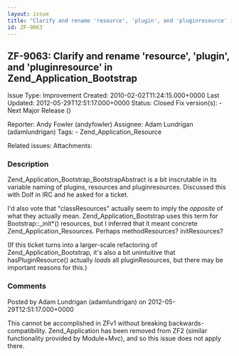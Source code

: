 ```yaml
---
layout: issue
title: "Clarify and rename 'resource', 'plugin', and 'pluginresource' in Zend_Application_Bootstrap"
id: ZF-9063
---
```


ZF-9063: Clarify and rename 'resource', 'plugin', and 'pluginresource' in Zend\_Application\_Bootstrap
------------------------------------------------------------------------------------------------------

 Issue Type: Improvement Created: 2010-02-02T11:24:15.000+0000 Last Updated: 2012-05-29T12:51:17.000+0000 Status: Closed Fix version(s): - Next Major Release ()
 
 Reporter:  Andy Fowler (andyfowler)  Assignee:  Adam Lundrigan (adamlundrigan)  Tags: - Zend\_Application\_Resource
 
 Related issues: 
 Attachments: 
### Description

Zend\_Application\_Bootstrap\_BootstrapAbstract is a bit inscrutable in its variable naming of plugins, resources and pluginresources. Discussed this with Dolf in IRC and he asked for a ticket.

I'd also vote that "classResources" actually seem to imply the _opposite_ of what they actually mean. Zend\_Application\_Bootstrap uses this term for Bootstrap::\_init\*() resources, but I inferred that it meant concrete Zend\_Application\_Resources. Perhaps methodResources? initResources?

(If this ticket turns into a larger-scale refactoring of Zend\_Application\_Bootstrap, it's also a bit unintuitive that hasPluginResource() actually _loads_ all pluginResources, but there may be important reasons for this.)

 

 

### Comments

Posted by Adam Lundrigan (adamlundrigan) on 2012-05-29T12:51:17.000+0000

This cannot be accomplished in ZFv1 without breaking backwards-compatibility. Zend\_Application has been removed from ZF2 (similar functionality provided by Module+Mvc), and so this issue does not apply there.

 

 
